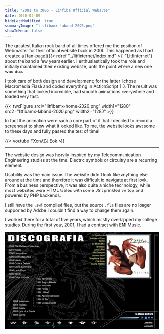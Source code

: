 ```yaml
---
title: "2001 to 2006 - Litfiba Official Website"
date: 2020-02-09
hideLastModified: true
summaryImage: "litfibamx-laband-2020.png"
showInMenu: false
---
```


The greatest Italian rock band of all times offered me the position of Webmaster for their official website back in 2001.
This happened as I had created a [fan-page]({{< relref "../litfinternet/index.md" >}} "Litfinternet") about the band a few years earlier.
I enthusiastically took the role and initially maintained their existing website, until the point where a new one was due.

I took care of both design and development; for the latter I chose Macromedia Flash and coded everything in ActionScript 1.0. 
The result was something that looked incredible, had smooth animations everywhere and loaded very fast.

{{< twoFigure src1="litfibamx-home-2020.png" width1="1280" src2="litfibamx-laband-2020.png" width2="1280" >}}

In fact the animation were such a core part of it that I decided to record a screencast to show what it looked like. 
To me, the website looks awesome to these days and fully passed the test of time! 

{{< youtube FXcnVZJjEok >}}

---

The website design was heavily inspired by my Telecommunication Engineering studies at the time. Electric symbols or circuitry are a recurring element.

Usability was the main issue. The website didn't look like anything else around at the time and therefore it was difficult to navigate at first look.
From a business perspective, it was also quite a niche technology, while most websites were HTML tables with some JS sprinkled on top and powered by PHP backends.

I still have the `.swf` compiled files, but the source `.fla` files are no longer supported by Adobe I couldn't find a way to change them again.

I worked there for a total of five years, which mostly overlapped my college studies. During the first year, 2001, I had a contract with EMI Music.

![Discography](litfibamx-discography-2020.png)






